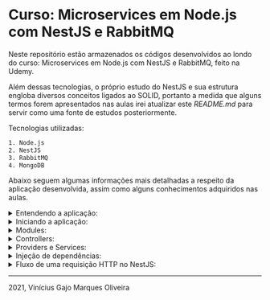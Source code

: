 # Curso: Microservices em Node.js com NestJS e RabbitMQ

Neste repositório estão armazenados os códigos desenvolvidos ao londo do curso: Microservices em Node.js com NestJS e RabbitMQ, feito na Udemy.

Além dessas tecnologias, o próprio estudo do NestJS e sua estrutura engloba diversos conceitos ligados ao SOLID, portanto a medida que alguns termos forem apresentados nas aulas irei atualizar este *README.md* para servir como uma fonte de estudos posteriormente.

Tecnologias utilizadas:

```bash
1. Node.js
2. NestJS
3. RabbitMQ
4. MongoDB
```

Abaixo seguem algumas informações mais detalhadas a respeito da aplicação desenvolvida, assim como alguns conhecimentos adquiridos nas aulas.

<details>
  <summary>Entendendo a aplicação:</summary>

  Uma aplicação que será utilizada por jogadores amadores de tênis. Estes jogadores fazem parte de um ranking que é atualizado conforme realização das partidas. Atualmente este ranking é controlado de forma manual, e o organizador nos procurou para desenvolver uma aplicação que modernize o controle, visando incentivar quem já participa, bem como disponibilizar um atrativo para novos jogadores.

  **Jogador**

  * Solicitar ou rejeitar um desafio;
  * Registrar o resultado de uma partida;
  * Acompanhar os rankings;
  * Consultar seus dados e seu histórico de partidas (vitórias, derrotas, posição no ranking);
  * Consultar as informações de seus adversários (histórico de partidas e dados);
  * Ser notificado por e-mail quando for desafiado.

  **Administrador**
  
  * Cadastrar as categorias e definir as pontuações;
  * Cadastrar jogadores e definir suas categorias;
  * Ser notificado quando existir um desafio pendente a mais de 10 dias.

  **Entidades**

  ```bash
    Categorias                             Rankings
        |:1                                   |:1
        |             Notificações            |
        |                                     |
        |:N                                   |:1
    Jogadores --------- Desafios --------- Partidas 
              :N      :N        :1      :1
  ```
</details>

<details>
  <summary>Iniciando a aplicação:</summary>

  Para iniciar o desenvolvimento da aplicação devemos ter previamente instalado o Node.js e o NPM. Então basta executar os seguintes comandos no terminal:

  ```bash
    # algumas opções que falharam:
    # 1. npx @nestjs/cli
    # 2. npx @nestjs/cli new api-smartranking

    # instala o pacote globalmente
    npm install -g @nestjs/cli

    # executa o script de iniciar o desenvolvimento do projeto api-smartranking
    nest new api-smartranking

    # criar um módulo chamado players
    nest g players

    # criar um controller chamado players
    nest g controller players

    # criar um service
    nest g service players
  ```
</details>

<details>
  <summary>Modules:</summary>

  Uma aplicação NestJS é organizada em módulos (modules). Toda aplicação NestJS tem pelo menos um módulo, que é o *root module*. É o "starting-point" da aplicação.

  Um módulo é definido quando anotamos uma classe com o *decorator* **@Module()**, e é um singleton.

  Este decorator recupera um objeto que descreve o módulo, usando as seguintes propriedades:

  * Providers: Array de providers que devem estar disponíveis dentro do módulo via injeção de dependências;
  * Controllers: Devem ser instanciados dentro do módulo;
  * Exports: Providers que devem ser exportados para outros módulos;
  * Imports: Lista de módulos necessários para uso no módulo atual.
</details>

<details>
  <summary>Controllers:</summary>

  Estes componentes são responsáveis por lidar com as requisições e retornar as respostas para o cliente.

  Um controller é definido quando anotamos uma classe com o *decorator* **@Controller()**, que pode receber um *path* representando a rota relacionada com aquele controller.

  Possuem *handlers* que lidam diretamente com métodos HTTP (GET, POST, DELETE, PUT, etc). Estes *handlers* são métodos implementados dentro da classe controller, que são anotados com os decorators relacionados a cada verbo HTTP.
</details>

<details>
  <summary>Providers e Services:</summary>

  **Providers**

  Os providers são elementos injetados dentro de construtores automaticamente, quando encontra-se o *decorator* **@Injectable()**, podendo ser uma classe, sync/async factory, etc.

  Providers devem ser fornecidos por um módulo para se tornarem utilizáveis.

  **Services**
  
  São definidos como providers, porém, nem todos providers são services. São singleton quando empacotados com **@Injectable()** e fornecidos a um módulo. Ou seja, uma mesma instância será compartilhada em toda a aplicação.

  É a principal fonte de lógica de negócios.
</details>

<details>
  <summary>Injeção de dependências:</summary>

  O NestJS utiliza o *pattern* de injeção de dependências para injetar código automaticamente em classes que nós criamos, adicionando **Providers** ou **Services** no método construtor de um **Controller**.

  A *injeção de dependências* é uma técnica de Inversão de Controler (**IoC**), na qual delegamos a instanciação de dependências para o **IoC Container** (que neste projetos erá o NestJS), ao invés de fazermos em nosso próprio código de forma imperativa. 

  Existem três etapas no fluxo de injeção de dependências do NestJS:

  1. No **Service** que será injetado, o decorator **@Injectable** define que a classe pode ser gerenciada pelo **Nest IoC Container**.

  2. No **Controller** declaramos uma dependência do **Service** que deve ser injetado, passando essa informação nos atributos de instanciação do construtor do **Controller**.

  ```typescript
    constructor(private readonly service: Service) {}
  ```

  3. No arquivo raiz do módulo nós definimos no array de providers o **Service** que desejamos injetar no **Controller**.

  ```typescript
    @Module({
      controllers: [Controller],
      providers: [Service]
    })
  ```

  Desta forma quando o **Nest IoC Container** instancia um **Controller**, ele primeiro procura por quaisquer dependências.
  
  Quando o container encontra a dependência do **Service** ele realiza uma pesquisa pelo token do **Service**, que retorna a classe deste.

  Por fim, assumindo o escopo SINGLETON (comportamento padrão), o NestJS cria uma instância do **Service**, armazena em cache e a retorna, ou, se já estiver alguma instância deste **Service** em cache, retorna essa instância já existente.
</details>

<details>
  <summary>Fluxo de uma requisição HTTP no NestJS:</summary>

  1. *Request* HTTP é recebida;
  2. Essa *request* é roteada para o **Controller**, que chama o handler com os argumentos configurados;
  3. Handler manipula a requisição, executando operações com os **Services**;
  4. Por fim o Handler encaminha o resultado da aplicação do **Service** ao cliente.

  ### NestJS Pipes

  Atuam nos argumentos que serão processados pelo route handler antes deste handler ser chamado. **Pipes podem executar transformação e validação de dados, podendo lançar exceções.** As exceções são manipuladas pelo NestJS e retornadas em uma resposta de erro para o cliente. 

  O NestJS disponibiliza pipes muito úteis dentro do próprio módulo **@nestjs/common**:

  * ValidationPipe
  * ParseIntPipe
  * ParseBoolPipe
  * ParseArrayPipe
  * ParseUUIDPipe
  * DefaultValuePipe
</details>

---
2021, Vinícius Gajo Marques Oliveira
